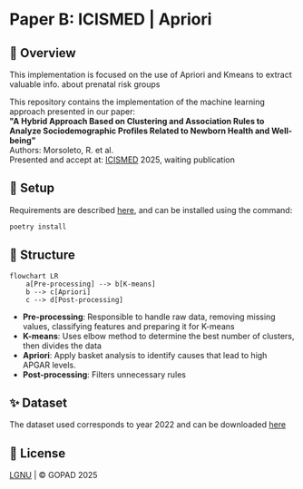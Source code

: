 # Paper B: ICISMED | Apriori

## 📌 Overview

This implementation is focused on the use of Apriori and Kmeans to extract valuable info. about prenatal risk groups 

This repository contains the implementation of the machine learning approach presented in our paper:  
**"A Hybrid Approach Based on Clustering and Association
Rules to Analyze Sociodemographic Profiles Related to
Newborn Health and Well-being"**   
Authors: Morsoleto, R. et al.  
Presented and accept at: [ICISMED](https://www.icismed.org/) 2025, waiting publication

## 🚀 Setup

Requirements are described [here](pyproject.toml), and can be 
installed using the command:

```bash
poetry install
```

## 🔮 Structure

````mermaid
flowchart LR
    a[Pre-processing] --> b[K-means]
    b --> c[Apriori]
    c --> d[Post-processing]
````
- **Pre-processing**: Responsible to handle raw data, removing
missing values, classifying features and preparing it for
K-means
- **K-means**: Uses elbow method to determine the best number 
of clusters, then divides the data
- **Apriori**: Apply basket analysis to identify causes that
lead to high APGAR levels.
- **Post-processing**: Filters unnecessary rules


## ✨ Dataset

The dataset used corresponds to year 2022 and can be downloaded [here](https://github.com/GOPAD-Datasus/DB_SINASC)

## 📝 License
[LGNU](LICENSE) | © GOPAD 2025